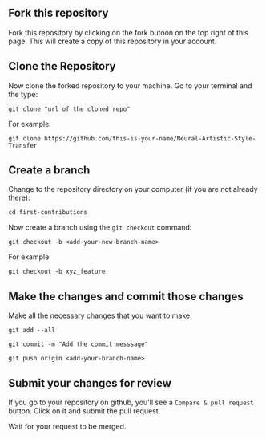 ## Fork this repository

Fork this repository by clicking on the fork butoon on the top right of this page. This will create a copy of this repository in your account. 

## Clone the Repository

Now clone the forked repository to your machine. Go to your terminal and the type:

```
git clone "url of the cloned repo"
```

For example:

```
git clone https://github.com/this-is-your-name/Neural-Artistic-Style-Transfer
```


## Create a branch

Change to the repository directory on your computer (if you are not already there):

```
cd first-contributions
```
Now create a branch using the `git checkout` command:
```
git checkout -b <add-your-new-branch-name>
```

For example:
```
git checkout -b xyz_feature
```

## Make the changes and commit those changes

Make all the necessary changes that you want to make
```
git add --all
```

```
git commit -m "Add the commit messsage"

```

```
git push origin <add-your-branch-name>
```

## Submit your changes for review

If you go to your repository on github, you'll see a `Compare & pull request` button. Click on it and submit the pull request. 

Wait for your request to be merged. 





